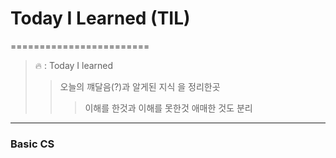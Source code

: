 # Today I Learned (TIL)
========================
>🔥  :  Today I learned 
>>오늘의 꺠달음(?)과 알게된 지식 을 정리한곳
>>>이해를 한것과 이해를 못한것 애매한 것도 분리

<hr/>

### Basic CS

